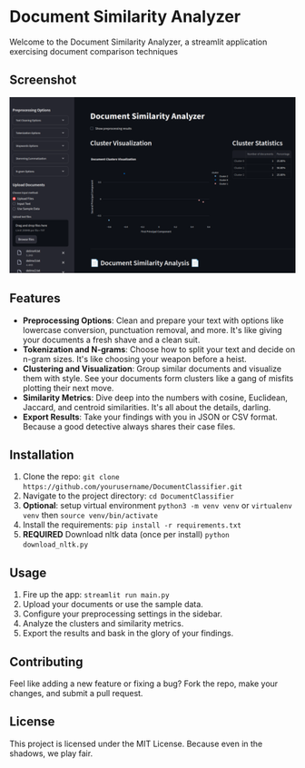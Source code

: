 # Document Similarity Analyzer

Welcome to the Document Similarity Analyzer, a streamlit application exercising document comparison techniques

## Screenshot
![img.png](img.png)
## Features

- **Preprocessing Options**: Clean and prepare your text with options like lowercase conversion, punctuation removal, and more. It's like giving your documents a fresh shave and a clean suit.
- **Tokenization and N-grams**: Choose how to split your text and decide on n-gram sizes. It's like choosing your weapon before a heist.
- **Clustering and Visualization**: Group similar documents and visualize them with style. See your documents form clusters like a gang of misfits plotting their next move.
- **Similarity Metrics**: Dive deep into the numbers with cosine, Euclidean, Jaccard, and centroid similarities. It's all about the details, darling.
- **Export Results**: Take your findings with you in JSON or CSV format. Because a good detective always shares their case files.

## Installation

1. Clone the repo: `git clone https://github.com/yourusername/DocumentClassifier.git`
2. Navigate to the project directory: `cd DocumentClassifier`
3. **Optional**: setup virtual environment `python3 -m venv venv` or `virtualenv venv` then `source venv/bin/activate`
4. Install the requirements: `pip install -r requirements.txt`
5. **REQUIRED** Download nltk data (once per install) `python download_nltk.py`

## Usage

1. Fire up the app: `streamlit run main.py`
2. Upload your documents or use the sample data.
3. Configure your preprocessing settings in the sidebar.
4. Analyze the clusters and similarity metrics.
5. Export the results and bask in the glory of your findings.

## Contributing

Feel like adding a new feature or fixing a bug? Fork the repo, make your changes, and submit a pull request. 

## License

This project is licensed under the MIT License. Because even in the shadows, we play fair.

